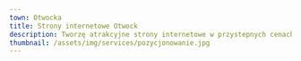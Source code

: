 ```yaml
---
town: Otwocka
title: Strony internetowe Otwock
description: Tworzę atrakcyjne strony internetowe w przystepnych cenach dla firm z Otwocka. Zadzwoń do mnie +48 788 660 190
thumbnail: /assets/img/services/pozycjonowanie.jpg
---
```


